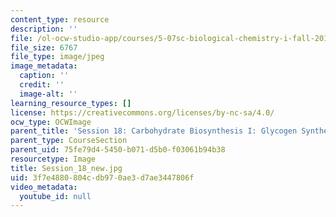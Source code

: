 ```yaml
---
content_type: resource
description: ''
file: /ol-ocw-studio-app/courses/5-07sc-biological-chemistry-i-fall-2013/3f7e4880804cdb970ae3d7ae3447806f_Session_18_new.jpg
file_size: 6767
file_type: image/jpeg
image_metadata:
  caption: ''
  credit: ''
  image-alt: ''
learning_resource_types: []
license: https://creativecommons.org/licenses/by-nc-sa/4.0/
ocw_type: OCWImage
parent_title: 'Session 18: Carbohydrate Biosynthesis I: Glycogen Synthesis '
parent_type: CourseSection
parent_uid: 75fe79d4-5450-b071-d5b0-f03061b94b38
resourcetype: Image
title: Session_18_new.jpg
uid: 3f7e4880-804c-db97-0ae3-d7ae3447806f
video_metadata:
  youtube_id: null
---
```

